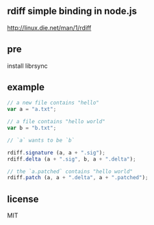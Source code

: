 ## rdiff simple binding in node.js

http://linux.die.net/man/1/rdiff

## pre

install librsync

## example

```js
// a new file contains "hello"
var a = "a.txt";

// a file contains "hello world"
var b = "b.txt";

// `a` wants to be `b`

rdiff.signature (a, a + ".sig");
rdiff.delta (a + ".sig", b, a + ".delta");

// the `a.patched` contains "hello world"
rdiff.patch (a, a + ".delta", a + ".patched");
```

## license
MIT